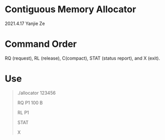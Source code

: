 # Contiguous Memory Allocator
2021.4.17 Yanjie Ze
# Command Order
RQ (request), RL (release), C(compact), STAT (status report), and X (exit).


# Use
> ./allocator 123456
> 
> RQ P1 100 B
> 
> RL P1
> 
> STAT
> 
> X
